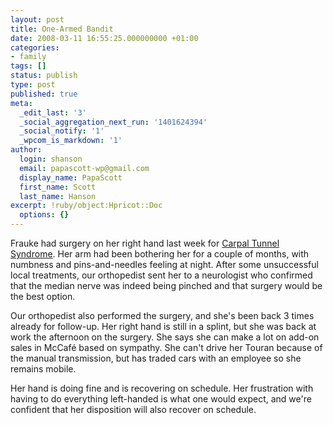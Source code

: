 ```yaml
---
layout: post
title: One-Armed Bandit
date: 2008-03-11 16:55:25.000000000 +01:00
categories:
- family
tags: []
status: publish
type: post
published: true
meta:
  _edit_last: '3'
  _social_aggregation_next_run: '1401624394'
  _social_notify: '1'
  _wpcom_is_markdown: '1'
author:
  login: shanson
  email: papascott-wp@gmail.com
  display_name: PapaScott
  first_name: Scott
  last_name: Hanson
excerpt: !ruby/object:Hpricot::Doc
  options: {}
---
```

<p>Frauke had surgery on her right hand last week for <a href="http://en.wikipedia.org/wiki/Carpal_Tunnel_Syndrome">Carpal Tunnel Syndrome</a>. Her arm had been bothering her for a couple of months, with numbness and pins-and-needles feeling at night. After some unsuccessful local treatments, our orthopedist sent her to a neurologist who confirmed that the median nerve was indeed being pinched and that surgery would be the best option.</p>
<p>Our orthopedist also performed the surgery, and she's been back 3 times already for follow-up. Her right hand is still in a splint, but she was back at work the afternoon on the surgery. She says she can make a lot on add-on sales in McCaf&eacute; based on sympathy. She can't drive her Touran because of the manual transmission, but has traded cars with an employee so she remains mobile.</p>
<p>Her hand is doing fine and is recovering on schedule. Her frustration with having to do everything left-handed is what one would expect, and we're confident that her disposition will also recover on schedule.</p>
